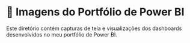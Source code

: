 # 📂 Imagens do Portfólio de Power BI  

Este diretório contém capturas de tela e visualizações dos dashboards desenvolvidos no meu portfólio de Power BI.  
